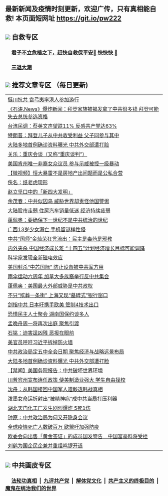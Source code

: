 ## 最新新闻及疫情时刻更新，欢迎广传，只有真相能自救! 本页面短网址 https://git.io/pw222



## <img src="https://img.icons8.com/cute-clipart/2x/circled-right.png">  自救专区

 ### &nbsp;&nbsp;&nbsp;&nbsp; [君子不立危樯之下，赶快自救保平安🍎 快快快 📩](https://github.com/pwgy/td/blob/master/README.md)
 
 ### &nbsp;&nbsp;&nbsp;&nbsp; [三退大潮](https://is.gd/fCPoKo) 
 
## <img src="https://img.icons8.com/cute-clipart/2x/circled-right.png"> 推荐文章专区 （每日更新)

<Table>
<tr><td colspan="2" align="left"><a href="https://aaaaaaaa.xhuyd.press/?name=c1228635&key=encdeuyadochlaxz&from=pw2">挺川抗共 袁弓夷率港人参加游行</a></td></tr>
<tr><td colspan="2" align="left"><a href="https://aaaaaaaa.xhuyd.press/?name=c1228545&key=encdeuyadochlaxz&from=pw2">《石涛.News》爆炸新闻：拜登家族被揭发拿了中共很多钱 拜登可能失去总统参选资格</a></td></tr>
<tr><td colspan="2" align="left"><a href="https://aaaaaaaa.xhuyd.press/?name=c1228555&key=encdeuyadochlaxz&from=pw2">台湾民调：蔡英文声望跌11% 反感共产党达63%</a></td></tr>
<tr><td colspan="2" align="left"><a href="https://aaaaaaaa.xhuyd.press/?name=c1228613&key=encdeuyadochlaxz&from=pw2">特朗普：拜登儿子从中共收受利益 父子同参与其中</a></td></tr>
<tr><td colspan="2" align="left"><a href="https://aaaaaaaa.xhuyd.press/?name=c1228551&key=encdeuyadochlaxz&from=pw2">大陆多地首例确诊资料曝光 中共外交部遭打脸</a></td></tr>
<tr><td colspan="2" align="left"><a href="https://aaaaaaaa.xhuyd.press/?name=c1228627&key=encdeuyadochlaxz&from=pw2">关乐：重庆会谈（又称“重庆谈判”）</a></td></tr>
<tr><td colspan="2" align="left"><a href="https://aaaaaaaa.xhuyd.press/?name=c1228636&key=encdeuyadochlaxz&from=pw2">美国肯州唯一非裔女众议员 参与示威被控一级暴动</a></td></tr>
<tr><td colspan="2" align="left"><a href="https://aaaaaaaa.xhuyd.press/?name=c1228571&key=encdeuyadochlaxz&from=pw2">【微视频】恒大暴雷不是房地产出问题而是公私合营</a></td></tr>
<tr><td colspan="2" align="left"><a href="https://aaaaaaaa.xhuyd.press/?name=c1228593&key=encdeuyadochlaxz&from=pw2">佚名：纸老虎现形</a></td></tr>
<tr><td colspan="2" align="left"><a href="https://aaaaaaaa.xhuyd.press/?name=c1228617&key=encdeuyadochlaxz&from=pw2">赵立坚口中的「新四大发明」</a></td></tr>
<tr><td colspan="2" align="left"><a href="https://aaaaaaaa.xhuyd.press/?name=c1228569&key=encdeuyadochlaxz&from=pw2">余茂春：中共似囚鸟 威胁世界却责怪他国警惕</a></td></tr>
<tr><td colspan="2" align="left"><a href="https://aaaaaaaa.xhuyd.press/?name=c1228623&key=encdeuyadochlaxz&from=pw2">大陆股市走弱 住房汽车销量低迷 经济持续疲弱</a></td></tr>
<tr><td colspan="2" align="left"><a href="https://aaaaaaaa.xhuyd.press/?name=c1228622&key=encdeuyadochlaxz&from=pw2">蓬佩奥：要确保下一世纪不是中共统治的世纪</a></td></tr>
<tr><td colspan="2" align="left"><a href="https://aaaaaaaa.xhuyd.press/?name=c1228586&key=encdeuyadochlaxz&from=pw2">广西13岁少女溺亡 手机留谜样性侵</a></td></tr>
<tr><td colspan="2" align="left"><a href="https://aaaaaaaa.xhuyd.press/?name=c1228643&key=encdeuyadochlaxz&from=pw2">中共“国师”金灿荣狂言流出：民主是毒药是邪教</a></td></tr>
<tr><td colspan="2" align="left"><a href="https://aaaaaaaa.xhuyd.press/?name=c1228637&key=encdeuyadochlaxz&from=pw2">内外夹杀 中国经济成长难 “十四五”计划经济增长目标可能调降</a></td></tr>
<tr><td colspan="2" align="left"><a href="https://aaaaaaaa.xhuyd.press/?name=c1228585&key=encdeuyadochlaxz&from=pw2">科学家发现全新磁电效应</a></td></tr>
<tr><td colspan="2" align="left"><a href="https://aaaaaaaa.xhuyd.press/?name=c1228612&key=encdeuyadochlaxz&from=pw2">美国封杀“中芯国际” 防止设备被中共军方用</a></td></tr>
<tr><td colspan="2" align="left"><a href="https://aaaaaaaa.xhuyd.press/?name=c1228615&key=encdeuyadochlaxz&from=pw2">雨伞运动六周年 加拿大多族裔举行反中共集会</a></td></tr>
<tr><td colspan="2" align="left"><a href="https://aaaaaaaa.xhuyd.press/?name=c1228560&key=encdeuyadochlaxz&from=pw2">蓬佩奥：美国最大外部威胁是中共政权</a></td></tr>
<tr><td colspan="2" align="left"><a href="https://aaaaaaaa.xhuyd.press/?name=c1228592&key=encdeuyadochlaxz&from=pw2">不只“殡葬一条街” 上海又现“墓碑式”银行窗口</a></td></tr>
<tr><td colspan="2" align="left"><a href="https://aaaaaaaa.xhuyd.press/?name=c1228539&key=encdeuyadochlaxz&from=pw2">剑指中共 日本吁携手欧美 管制4技术出口</a></td></tr>
<tr><td colspan="2" align="left"><a href="https://aaaaaaaa.xhuyd.press/?name=c1228540&key=encdeuyadochlaxz&from=pw2">恐惧民主人士聚会 湖南国保约谈多人</a></td></tr>
<tr><td colspan="2" align="left"><a href="https://aaaaaaaa.xhuyd.press/?name=c1228538&key=encdeuyadochlaxz&from=pw2">孟晚舟周一将再次出庭 聚焦引渡</a></td></tr>
<tr><td colspan="2" align="left"><a href="https://aaaaaaaa.xhuyd.press/?name=c1228591&key=encdeuyadochlaxz&from=pw2">石铭：迫害逞凶残 恶报在眼前</a></td></tr>
<tr><td colspan="2" align="left"><a href="https://aaaaaaaa.xhuyd.press/?name=c1228608&key=encdeuyadochlaxz&from=pw2">美官员呼吁习近平拆掉防火墙</a></td></tr>
<tr><td colspan="2" align="left"><a href="https://aaaaaaaa.xhuyd.press/?name=c1228562&key=encdeuyadochlaxz&from=pw2">中共政治局定五中全会日期 聚焦经济与战略远景布局</a></td></tr>
<tr><td colspan="2" align="left"><a href="https://aaaaaaaa.xhuyd.press/?name=c1228579&key=encdeuyadochlaxz&from=pw2">大陆多地首例确诊资料曝光 中共外交部遭打脸</a></td></tr>
<tr><td colspan="2" align="left"><a href="https://aaaaaaaa.xhuyd.press/?name=c1228624&key=encdeuyadochlaxz&from=pw2">【禁闻】美国务院报告：中共破坏世界环境</a></td></tr>
<tr><td colspan="2" align="left"><a href="https://aaaaaaaa.xhuyd.press/?name=c1228588&key=encdeuyadochlaxz&from=pw2">川普宾州宣布连任政策 使美制造业强大 学生自由择校</a></td></tr>
<tr><td colspan="2" align="left"><a href="https://aaaaaaaa.xhuyd.press/?name=c1228626&key=encdeuyadochlaxz&from=pw2">沈舟：从韩国接回中国军人遗骸透韩战真相</a></td></tr>
<tr><td colspan="2" align="left"><a href="https://aaaaaaaa.xhuyd.press/?name=c1228552&key=encdeuyadochlaxz&from=pw2">泼墨女命运折射出“被精神病”成中共当局打压利器</a></td></tr>
<tr><td colspan="2" align="left"><a href="https://aaaaaaaa.xhuyd.press/?name=c1228587&key=encdeuyadochlaxz&from=pw2">湖北天门化工厂发生剧烈爆炸 5死1伤</a></td></tr>
<tr><td colspan="2" align="left"><a href="https://aaaaaaaa.xhuyd.press/?name=c1228625&key=encdeuyadochlaxz&from=pw2">钟原：中共政治局为何又开隐身会议</a></td></tr>
<tr><td colspan="2" align="left"><a href="https://aaaaaaaa.xhuyd.press/?name=c1228614&key=encdeuyadochlaxz&from=pw2">全球疫情死亡人数破百万 欧盟吁加强防疫</a></td></tr>
<tr><td colspan="2" align="left"><a href="https://aaaaaaaa.xhuyd.press/?name=c1228553&key=encdeuyadochlaxz&from=pw2">欧委会向出售「黄金签证」的成员国发警告　中国富豪料将受挫</a></td></tr>
<tr><td colspan="2" align="left"><a href="https://aaaaaaaa.xhuyd.press/?name=c1228604&key=encdeuyadochlaxz&from=pw2">刘鹤为国企民企兼并重组鸣锣开道</a></td></tr>

 </Table>

## <img src="https://img.icons8.com/cute-clipart/2x/circled-right.png"> 中共画皮专区


 ### &nbsp;&nbsp;&nbsp;&nbsp; [法轮功真相](https://github.com/begood0513/basic/blob/master/README.md) &nbsp;|&nbsp; [九评共产党](https://github.com/begood0513/9ping.md/blob/master/README.md) &nbsp;|&nbsp; [解体党文化](https://github.com/begood0513/jtdwh.md/blob/master/README.md)   &nbsp;|&nbsp; [共产主义的终极目的](https://github.com/begood0513/gczydzjmd.md/blob/master/README.md) &nbsp;|&nbsp; [魔鬼在统治我们的世界](https://github.com/begood0513/gczydzjmd.md/blob/master/README.md) 

